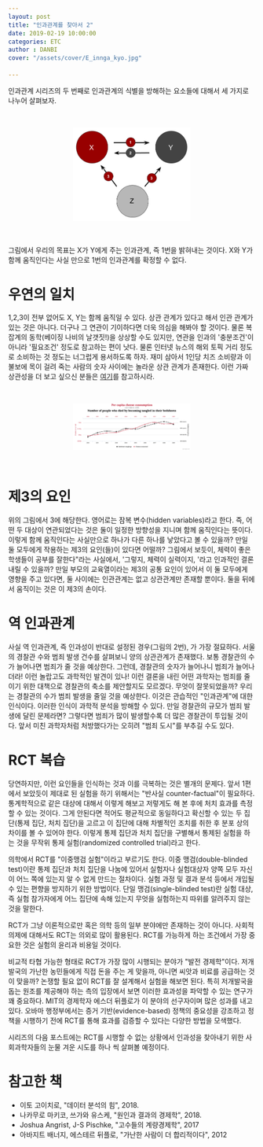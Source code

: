 ```yaml
---  
layout: post  
title: "인과관계를 찾아서 2"  
date: 2019-02-19 10:00:00  
categories: ETC
author : DANBI  
cover: "/assets/cover/E_innga_kyo.jpg"  

---
```


인과관계 시리즈의 두 번째로 인과관계의 식별을 방해하는 요소들에 대해서 세 가지로 나누어 살펴보자. 

<br>
<p align="center"><kbd>
<img src="/assets/etc/causality_part2/causality.png" style="width:2.5in">
</kbd></p>
<br>



그림에서 우리의 목표는 X가 Y에게 주는 인과관계, 즉 1번을 밝혀내는 것이다. X와 Y가 함께 움직인다는 사실 만으로 1번의 인과관계를 확정할 수 없다. 

# 우연의 일치

1,2,3이 전부 없어도 X, Y는 함께 움직일 수 있다. 상관 관계가 있다고 해서 인관 관계가 있는 것은 아니다. 더구나 그 연관이 기이하다면 더욱 의심을 해봐야 할 것이다. 물론 복잡계의 동학(베이징 나비의 날갯짓!)을 상상할 수도 있지만, 연관을 인과의 '충분조건'이 아니라 '필요조건' 정도로 참고하는 편이 낫다. 물론 인터넷 뉴스의 해외 토픽 거리 정도로 소비하는 것 정도는 너그럽게 용서하도록 하자.  재미 삼아서 1인당 치즈 소비량과 이불보에 목이 걸려 죽는 사람의 숫자 사이에는 놀라운 상관 관계가 존재한다. 이런 가짜 상관성을 더 보고 싶으신 분들은 [여기](http://www.tylervigen.com/spurious-correlations)를 참고하시라. 

<br>
<p align="center"><kbd>
<img src="/assets/etc/causality_part2/chart.png" style="width:2.5in">
</kbd></p>
<br>

#  제3의  요인

위의 그림에서 3에 해당한다. 영어로는 잠복 변수(hidden variables)라고 한다. 즉, 어떤 두 대상이 연관되었다는 것은 둘이 일정한 방향성을 지니며 함께 움직인다는 뜻이다. 이렇게 함께 움직인다는 사실만으로 하나가 다른 하나를 낳았다고 볼 수 있을까? 만일 둘 모두에게 작용하는  제3의  요인(들)이 있다면 어떨까? 그림에서 보듯이, 체력이 좋은 학생들이 공부를 잘한다"라는 사실에서, '그렇지, 체력이  실력이지, '라고  인과적인 결론 내릴 수 있을까? 만일 부모의 교육열이라는  제3의  공통 요인이 있어서 이 둘 모두에게 영향을 주고 있다면, 둘 사이에는 인관관계는 없고 상관관계만 존재할 뿐이다. 둘을 뒤에서 움직이는 것은 이  제3의  손이다.  

# 역 인과관계

사실 역 인과관계, 즉 인과성이 반대로 설정된 경우(그림의 2번), 가 가장 절묘하다. 서울의 경찰관 수와 범죄 발생 건수를 살펴보니 양의 상관관계가 존재했다. 보통 경찰관의 수가 늘어나면 범죄가 줄 것을 예상한다. 그런데, 경찰관의 숫자가 늘어나니 범죄가 늘어나더라! 이런 놀랍고도 과학적인 발견이 있나! 이런 결론을 내린 어떤 과학자는 범죄를 줄이기 위한 대책으로 경찰관의 축소를 제안할지도 모르겠다. 무엇이 잘못되었을까? 우리는 경찰관의 수가 범죄 발생을 줄일 것을 예상한다. 이것은 관습적인 "인과관계"에 대한 인식이다. 이러한 인식이 과학적 분석을 방해할 수 있다. 만일 경찰관의 규모가 범죄 발생에 달린 문제라면? 그렇다면 범죄가 많이 발생할수록 더 많은 경찰관이 투입될 것이다. 앞서 미친 과학자처럼 처방했다가는 오히려 "범죄 도시"를 부추길 수도 있다.  

# RCT 복습 

당연하지만, 이런 요인들을 인식하는 것과 이를 극복하는 것은 별개의 문제다. 앞서 1편에서 보았듯이 제대로 된 실험을 하기 위해서는  "반사실 counter-factual"이  필요하다. 통계학적으로 같은 대상에 대해서 이렇게 해보고 저렇게도 해 본 후에 처치 효과를 측정할 수 있는 것이다. 그게 안된다면 적어도 평균적으로 동일하다고 확신할 수 있는 두 집단(통제 집단, 처치 집단)을 고르고 이 집단에 대해 차별적인 조치를 취한 후 분포 상의 차이를 볼 수 있어야 한다. 이렇게 통제 집단과 처치 집단을 구별해서 통제된 실험을 하는 것을 무작위 통제 실험(randomized controlled trial)라고 한다.  

의학에서 RCT를 "이중맹검 실험"이라고 부르기도 한다. 이중 맹검(double-blinded test)이란 통제 집단과 처치 집단을 나눔에 있어서 실험자나 실험대상자 양쪽 모두 자신이 어느 쪽에 있는지 알 수 없게 만드는 절차이다. 실험 과정 및 결과 분석 등에서 개입될 수 있는 편향을 방지하기 위한 방법이다. 단일 맹검(single-blinded test)란 실험 대상, 즉 실험 참가자에게 어느 집단에 속해 있는지 무엇을 실험하는지 따위를 알려주지 않는 것을 말한다.  

RCT가 그냥 이론적으로만 혹은 의학 등의 일부 분야에만 존재하는 것이 아니다. 사회적 의제에 대해서도 RCT는 의외로 많이 활용된다. RCT를 가능하게 하는 조건에서 가장 중요한 것은 실험의 윤리과 비용일 것이다.  

비교적 타협 가능한 형태로 RCT가 가장 많이 시행되는 분야가 "발전 경제학"이다. 저개발국의 가난한 농민들에게 직접 돈을 주는 게 맞을까, 아니면 씨앗과 비료를 공급하는 것이 맞을까? 논쟁할 필요 없이 RCT를 잘 설계해서 실험을 해보면 된다. 특히 저개발국을 돕는 원조를 제공해야 하는 측의 입장에서 보면 이러한 효과성을 파악할 수 있는 연구가 꽤 중요하다. MIT의 경제학자 에스더 뒤플로가 이 분야의 선구자이며 많은 성과를 내고 있다. 오바마 행정부에서는 증거 기반(evidence-based) 정책의 중요성을 강조하고 정책을 시행하기 전에 RCT를 통해 효과를 검증할 수 있다는 다양한 방법을 모색했다.  

시리즈의 다음 포스트에는 RCT를 시행할 수 없는 상황에서 인과성을 찾아내기 위한 사회과학자들의 눈물 겨운 시도를 하나 씩 살펴볼 예정이다. 

# 참고한 책  
  

- 이토 고이치로, "데이터 분석의 힘", 2018.
-  나카무로  마키코, 쓰가와 유스케, "원인과 결과의 경제학", 2018.
- Joshua Angrist, J-S Pischke, "고수들의 계량경제학", 2017
-  아바지트  배너지, 에스테르 뒤플로, "가난한 사람이 더 합리적이다", 2012

<!--stackedit_data:
eyJoaXN0b3J5IjpbODI4OTA1MjAzXX0=
-->